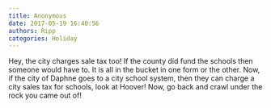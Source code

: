 ```yaml
---
title: Anonymous
date: 2017-05-19 16:40:56
authors: Ripp
categories: Holiday
---
```


 Hey, the city charges sale tax too! If the county did fund the schools then someone would have to. It is all in the bucket in one form or the other. Now, if the city of Daphne goes to a city school system, then they can charge a city sales tax for schools, look at Hoover! 
Now, go back and crawl under the rock you came out of!